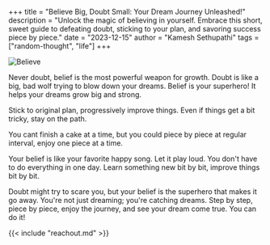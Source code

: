 +++ 
title = "Believe Big, Doubt Small: Your Dream Journey Unleashed!"
description = "Unlock the magic of believing in yourself. Embrace this short, sweet guide to defeating doubt, sticking to your plan, and savoring success piece by piece."
date = "2023-12-15"
author = "Kamesh Sethupathi"
tags = ["random-thought", "life"]
+++

![Believe](/images/believe.png)

Never doubt, belief is the most powerful weapon for growth. Doubt is like a big, bad wolf trying to blow down your dreams. Belief is your superhero! It helps your dreams grow big and strong.

Stick to original plan, progressively improve things. Even if things get a bit tricky, stay on the path. 

You cant finish a cake at a time, but you could piece by piece at regular interval, enjoy one piece at a time.

Your belief is like your favorite happy song. Let it play loud. You don't have to do everything in one day. Learn something new bit by bit, improve things bit by bit.

Doubt might try to scare you, but your belief is the superhero that makes it go away. You're not just dreaming; you're catching dreams. Step by step, piece by piece, enjoy the journey, and see your dream come true. You can do it!

{{< include "reachout.md" >}}